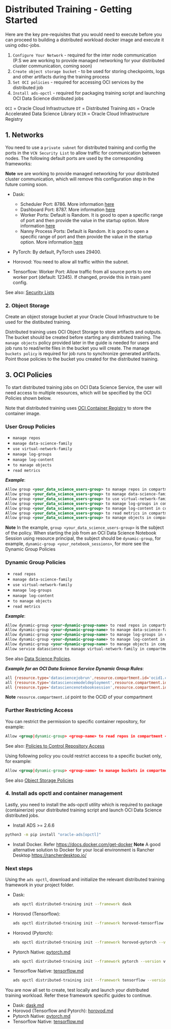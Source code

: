 # Distributed Training - Getting Started

Here are the key pre-requisites that you would need to execute before you can proceed to building a distributed workload docker image and execute it using odsc-jobs.

1. `Configure Your Network` - required for the inter node communication (P.S we are working to provide managed networking for your distributed cluster communication, coming soon)
2. `Create object storage bucket` - to be used for storing checkpoints, logs and other artifacts during the training process
3. `Set OCI policies` - required for accessing OCI services by the distributed job
4. `Install ads-opctl` - required for packaging training script and launching OCI Data Science distributed jobs

`OCI` = Oracle Cloud Infrastructure
`DT` = Distributed Training
`ADS` = Oracle Accelerated Data Science Library
`OCIR` = Oracle Cloud Infrastructure Registry

## 1. Networks

You need to use a `private subnet` for distributed training and config the ports in the `VCN Security List` to allow traffic for communication between nodes. The following default ports are used by the corresponding frameworks:

**Note** we are working to provide managed networking for your distributed cluster communication, which will remove this configuration step in the future coming soon.

* Dask:
  * Scheduler Port: 8786. More information [here](https://docs.dask.org/en/stable/deploying-cli.html#dask-scheduler)
  * Dashboard Port: 8787. More information [here](https://docs.dask.org/en/stable/deploying-cli.html#dask-scheduler)
  * Worker Ports: Default is Random. It is good to open a specific range of port and then provide the value in the startup option. More information [here](https://docs.dask.org/en/stable/deploying-cli.html#dask-worker)
  * Nanny Process Ports: Default is Random. It is good to open a specific range of port and then provide the value in the startup option. More information [here](https://docs.dask.org/en/stable/deploying-cli.html#dask-worker)

* PyTorch: By default, PyTorch uses 29400.
* Horovod: You need to allow all traffic within the subnet.
* Tensorflow: Worker Port: Allow traffic from all source ports to one worker port (default: 12345). If changed, provide this in train.yaml config.

See also: [Security Lists](https://docs.oracle.com/en-us/iaas/Content/Network/Concepts/securitylists.htm)

### 2. Object Storage

Create an object storage bucket at your Oracle Cloud Infrastructure to be used for the distibuted training.

Distributed training uses OCI Object Storage to store artifacts and outputs. The bucket should be created before starting any distributed training. The ```manage objects``` policy provided later in the guide is needed for users and job runs to read/write files in the bucket you will create. The manage ```buckets policy``` is required for job runs to synchronize generated artifacts. Point those policies to the bucket you created for the distributed training.

## 3. OCI Policies

To start distributed training jobs on OCI Data Science Service, the user will need access to multiple resources, which will be specified by the OCI Policies shown below.

Note that distributed training uses [OCI Container Registry](https://docs.oracle.com/en-us/iaas/Content/Registry/Concepts/registryoverview.htm) to store the container image.

### User Group Policies

* ```manage repos```
* ```manage data-science-family```
* ```use virtual-network-family```
* ```manage log-groups```
* ```manage log-content```
* ```to manage objects```
* ```read metrics```

**_Example_**:

```xml
Allow group <your_data_science_users-group> to manage repos in compartment <your_compartment_name>
Allow group <your_data_science_users-group> to manage data-science-family in compartment <your_compartment_name>
Allow group <your_data_science_users-group> to use virtual-network-family in compartment <your_compartment_name>
Allow group <your_data_science_users-group> to manage log-groups in compartment <your_compartment_name>
Allow group <your_data_science_users-group> to manage log-content in compartment <your_compartment_name>
Allow group <your_data_science_users-group> to read metrics in compartment <your_compartment_name>
Allow group <your_data_science_users-group> to manage objects in compartment <your_compartment_name> where all {target.bucket.name=<your_bucket_name>}
```

**Note** In the example, ```group <your_data_science_users-group>``` is the subject of the policy. When starting the job from an OCI Data Science Notebook Session using resource principal, the subject should be ```dynamic-group```, for example, ```dynamic-group <your_notebook_sessions>```, for more see the Dynamic Group Policies

### Dynamic Group Policies

* ```read repos```
* ```manage data-science-family```
* ```use virtual-network-family```
* ```manage log-groups```
* ```manage log-content```
* ```to manage objects```
* ```read metrics```

**_Example_**:

```xml
Allow dynamic-group <your-dynamic-group-name> to read repos in compartment <your_compartment_name>
Allow dynamic-group <your-dynamic-group-name> to manage data-science-family in compartment <your_compartment_name>
Allow dynamic-group <your-dynamic-group-name> to manage log-groups in compartment <your_compartment_name>
Allow dynamic-group <your-dynamic-group-name> to manage log-content in compartment <your_compartment_name>
Allow dynamic-group <your-dynamic-group-name> to manage objects in compartment your_compartment_name where all {target.bucket.name=<your_bucket_name>}
Allow service datascience to manage virtual-network-family in compartment <your_compartment_name>
```

See also [Data Science Policies](https://docs.oracle.com/en-us/iaas/data-science/using/policies.htm).

**_Example for an OCI Data Science Service Dynamic Group Rules_**:

```bash
all {resource.type='datasciencejobrun',resource.compartment.id='ocid1.compartment.oc1..aaaaaaaa<>'}
all {resource.type='datasciencemodeldeployment',resource.compartment.id='ocid1.compartment.oc1..aaaaaaaa<>'}
all {resource.type='datasciencenotebooksession',resource.compartment.id='ocid1.compartment.oc1..aaaaaaaa<>'}
```

**Note** `resource.compartment.id` point to the OCID of your compartment

### Further Restricting Access

You can restrict the permission to specific container repository, for example:

```xml
Allow <group|dynamic-group> <group-name> to read repos in compartment <your_compartment_name> where all { target.repo.name=<your_repo_name> }
```

See also: [Policies to Control Repository Access](https://docs.oracle.com/en-us/iaas/Content/Registry/Concepts/registrypolicyrepoaccess.htm)

Using following policy you could restrict acccess to a specific bucket only, for example:

```xml
Allow <group|dynamic-group> <group-name> to manage buckets in compartment <your_compartment_name> where all {target.bucket.name=<your_bucket_name>}
```

See also [Object Storage Policies](https://docs.oracle.com/en-us/iaas/Content/Identity/Reference/objectstoragepolicyreference.htm#Details_for_Object_Storage_Archive_Storage_and_Data_Transfer)

### 4. Install ads opctl and container management

Lastly, you need to install the ads-opctl utility which is required to package (containerize) your distributed training script and
launch OCI Data Science distributed jobs.

* Install ADS >= 2.6.6

```bash
python3 -m pip install "oracle-ads[opctl]"
```

* Install Docker. Refer <https://docs.docker.com/get-docker>
**Note** A good alternative solution to Docker for your local environment is Rancher Desktop <https://rancherdesktop.io/>

### Next steps

Using the `ads opctl`, download and initialize the relevant distributed training framework in your project folder.

* Dask:
  
  ```bash
  ads opctl distributed-training init --framework dask
  ```

* Horovod (Tensorflow):
  
  ```bash
  ads opctl distributed-training init --framework horovod-tensorflow --version v1
  ```
  
* Horovod (Pytorch):
  
  ```bash
  ads opctl distributed-training init --framework horovod-pytorch --version v1
  ```
  
* Pytorch Native: [pytorch.md](pytorch.md)

    ```bash
    ads opctl distributed-training init --framework pytorch --version v1
    ```

* Tensorflow Native: [tensorflow.md](tensorflow.md)

    ```bash
    ads opctl distributed-training init --framework tensorflow --version v1
    ```

You are now all set to create, test locally and launch your distributed training workload. Refer these framework specific guides
to continue.

* Dask: [dask.md](dask.md)
* Horovod (Tensorflow and Pytorch): [horovod.md](horovod.md)
* Pytorch Native: [pytorch.md](pytorch.md)
* Tensorflow Native: [tensorflow.md](tensorflow.md)
